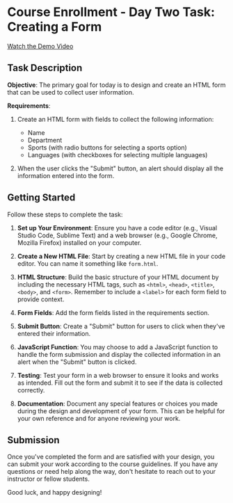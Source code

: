 # Course Enrollment - Day Two Task: Creating a Form

[Watch the Demo Video](https://www.github.com/SANJAY-P-M/Application-form-demo.mp4)
## Task Description

**Objective**: The primary goal for today is to design and create an HTML form that can be used to collect user information.

**Requirements**:

1. Create an HTML form with fields to collect the following information:
   - Name
   - Department
   - Sports (with radio buttons for selecting a sports option)
   - Languages (with checkboxes for selecting multiple languages)

2. When the user clicks the "Submit" button, an alert should display all the information entered into the form.

## Getting Started

Follow these steps to complete the task:

1. **Set up Your Environment**: Ensure you have a code editor (e.g., Visual Studio Code, Sublime Text) and a web browser (e.g., Google Chrome, Mozilla Firefox) installed on your computer.

2. **Create a New HTML File**: Start by creating a new HTML file in your code editor. You can name it something like `form.html`.

3. **HTML Structure**: Build the basic structure of your HTML document by including the necessary HTML tags, such as `<html>`, `<head>`, `<title>`, `<body>`, and `<form>`. Remember to include a `<label>` for each form field to provide context.

4. **Form Fields**: Add the form fields listed in the requirements section.

5. **Submit Button**: Create a "Submit" button for users to click when they've entered their information.

6. **JavaScript Function**: You may choose to add a JavaScript function to handle the form submission and display the collected information in an alert when the "Submit" button is clicked.

7. **Testing**: Test your form in a web browser to ensure it looks and works as intended. Fill out the form and submit it to see if the data is collected correctly.

8. **Documentation**: Document any special features or choices you made during the design and development of your form. This can be helpful for your own reference and for anyone reviewing your work.

## Submission

Once you've completed the form and are satisfied with your design, you can submit your work according to the course guidelines. If you have any questions or need help along the way, don't hesitate to reach out to your instructor or fellow students.

Good luck, and happy designing!

